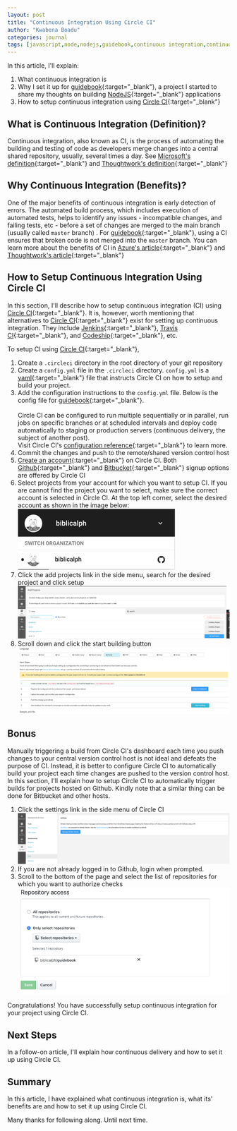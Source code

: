 ```yaml
---
layout: post
title: "Continuous Integration Using Circle CI"
author: "Kwabena Boadu"
categories: journal
tags: [javascript,node,nodejs,guidebook,continuous integration,continuous,integration,ci,ci/cd,circleci]
---
```


In this article, I'll explain:
1. What continuous integration is 
2. Why I set it up for [guidebook](https://github.com/biblicalph/guidebook){:target="_blank"}, a project I started to share my thoughts on building [NodeJS](https://nodejs.org){:target="_blank"} applications
3. How to setup continuous integration using [Circle CI](https://circleci.com){:target="_blank"}

## What is Continuous Integration (Definition)?
Continuous integration, also known as CI, is the process of automating the building and testing of code as developers merge changes into a central shared repository, usually, several times a day. 
See [Microsoft's definition](https://docs.microsoft.com/en-us/azure/devops/learn/what-is-continuous-integration){:target="_blank"} and [Thoughtwork's definition](https://www.thoughtworks.com/continuous-integration){:target="_blank"}

## Why Continuous Integration (Benefits)?
One of the major benefits of continuous integration is early detection of errors. The automated build process, which includes execution of automated tests, helps to identify any issues - incompatible changes, and failing tests, etc - before a set of changes are merged to the main branch (usually called `master` branch) . For [guidebook](https://github.com/biblicalph/guidebook){:target="_blank"}, using a CI ensures that broken code is not merged into the `master` branch.
You can learn more about the benefits of CI in [Azure's article](https://docs.microsoft.com/en-us/azure/devops/learn/what-is-continuous-integration){:target="_blank"} and [Thoughtwork's article](https://www.thoughtworks.com/continuous-integration){:target="_blank"}

## How to Setup Continuous Integration Using Circle CI
In this section, I'll describe how to setup continuous integration (CI) using [Circle CI](https://circleci.com){:target="_blank"}. It is, however, worth mentioning that alternatives to [Circle CI](https://circleci.com){:target="_blank"} exist for setting up continuous integration. They include [Jenkins](https://jenkins.io/){:target="_blank"}, [Travis CI](https://travis-ci.org/){:target="_blank"}, and [Codeship](https://codeship.com/){:target="_blank"}, etc.

To setup CI using [Circle CI](https://circleci.com){:target="_blank"},

1. Create a `.circleci` directory in the root directory of your git repository
2. Create a `config.yml` file in the `.circleci` directory. 
  `config.yml` is a [yaml](https://en.wikipedia.org/wiki/YAML){:target="_blank"} file that instructs Circle CI on how to setup and build your project.
3. Add the configuration instructions to the `config.yml` file. Below is the config file for [guidebook](https://github.com/biblicalph/guidebook){:target="_blank"}. <br/><script src="https://gist.github.com/biblicalph/96a2772c7135a4ba2865484b0474acb6.js"></script><br/>Circle CI can be configured to run multiple sequentially or in parallel, run jobs on specific branches or at scheduled intervals and deploy code automatically to staging or production servers (continuous delivery, the subject of another post). <br/>Visit Circle CI's [configuration reference](https://circleci.com/docs/2.0/configuration-reference/#workflows){:target="_blank"} to learn more.
4. Commit the changes and push to the remote/shared version control host
5. [Create an account](https://circleci.com/signup/){:target="_blank"} on Circle CI. Both [Github](https://github.com){:target="_blank"} and [Bitbucket](https://bitbucket.org){:target="_blank"} signup options are offered by Circle CI
6. Select projects from your account for which you want to setup CI. If you are cannot find the project you want to select, make sure the correct account is selected in Circle CI. At the top left corner, select the desired account as shown in the image below:
![CircleCI Switch Account](../assets/img/circleci-switch-account.png "CircleCI Switch Account")
7. Click the add projects link in the side menu, search for the desired project and click setup
![CircleCI Setup Project](../assets/img/circleci-setup-project.png "CircleCI Setup Project")
8. Scroll down and click the start building button
![CircleCI Build Project](../assets/img/circleci-build-project.png "CircleCI Build Project")

## Bonus
Manually triggering a build from Circle CI's dashboard each time you push changes to your central version control host is not ideal and defeats the purpose of CI. Instead, it is better to configure Circle CI to automatically build your project each time changes are pushed to the version control host. 
In this section, I'll explain how to setup Circle CI to automatically trigger builds for projects hosted on Github. Kindly note that a similar thing can be done for Bitbucket and other hosts.

1. Click the settings link in the side menu of Circle CI
![CircleCI Add Github Checks](../assets/img/circleci-add-github-checks.png "CircleCI Add Github Checks")
2. If you are not already logged in to Github, login when prompted.
3. Scroll to the bottom of the page and select the list of repositories for which you want to authorize checks
![Add Github Checks](../assets/img/github-add-checks.png "Add Github Checks")

Congratulations! You have successfully setup continuous integration for your project using Circle CI.

## Next Steps
In a follow-on article, I'll explain how continuous delivery and how to set it up using Circle CI. 

## Summary
In this article, I have explained what continuous integration is, what its' benefits are and how to set it up using Circle CI.

Many thanks for following along. Until next time.


